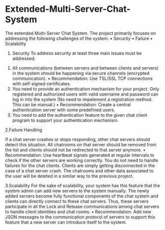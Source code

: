 # Extended-Multi-Server-Chat-System
The extended Multi-Server Chat System. The project primarily focuses on addressing the following challenges of the system: 
• Security 
• Failure 
• Scalability


1. Security
To address security at least three main issues must be addressed.
1) All communications (between servers and between clients and servers) in the system should be happening
via secure channels (encrypted communication).
• Recommendation: Use TSL/SSL TCP connections with self-signed certificates.
2) You need to provide an authentication mechanism for your project. Only registered and authorized users with valid username and password can log in into the system (No need to impelement a registration method. This can be manual.)
• Recommendation: Create a central authentication server with some predefined users.
3) You need to add the authentication feature to the given chat client program to support your authentication
mechanism.

2.Failure Handling

If a chat server crashes or stops responding, other chat servers should detect this situation. All chatrooms on that server should be removed from the list and clients should not be redirected to that server anymore.
• Recommendation: Use heartbeat signals generated at regular intervals to check if the other servers are working correctly.
You do not need to handle failures for the chat clients. Clients are simply getting disconnected in the case of a chat server crash. The chatrooms and other data associated to the user will be deleted in a similar way to the previous project.

3.Scalability
For the sake of scalability, your system has this feature that the system admin can add new servers to the system manually.
The newly added servers become fully functional components of the chat system and clients can directly connect to these chat servers. Thus, these servers participate in all the Lock and Release communications among chat servers to handle client identities and chat rooms.
• Recommendation: Add new JSON messages to the communication protocol of servers to support this feature that a new server can introduce itself to the system.
